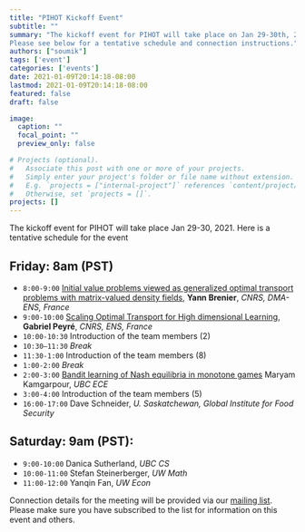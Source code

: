 ```yaml
---
title: "PIHOT Kickoff Event"
subtitle: ""
summary: "The kickoff event for PIHOT will take place on Jan 29-30th, 2021.
Please see below for a tentative schedule and connection instructions."
authors: ["soumik"]
tags: ['event']
categories: ['events']
date: 2021-01-09T20:14:18-08:00
lastmod: 2021-01-09T20:14:18-08:00
featured: false
draft: false

image:
  caption: ""
  focal_point: ""
  preview_only: false

# Projects (optional).
#   Associate this post with one or more of your projects.
#   Simply enter your project's folder or file name without extension.
#   E.g. `projects = ["internal-project"]` references `content/project/deep-learning/index.md`.
#   Otherwise, set `projects = []`.
projects: []
---
```

The kickoff event for PIHOT will take place Jan 29-30, 2021. Here is a tentative
schedule for the event

## Friday: 8am (PST)
  * `8:00-9:00` [Initial value problems viewed as generalized optimal transport problems with matrix-valued density fields](/talk/kickoff_brenier/), __Yann Brenier__, _CNRS, DMA-ENS, France_
  * `9:00-10:00` [Scaling Optimal Transport for High dimensional Learning](/talk/kickoff_peyre/), __Gabriel Peyré__, _CNRS, ENS, France_
  * `10:00-10:30` Introduction of the team members (2)
  * `10:30–11:30` _Break_
  * `11:30-1:00` Introduction of the team members (8)
  * `1:00-2:00` _Break_
  * `2:00-3:00` [Bandit learning of Nash equilibria in monotone games](/talk/kickoff_kamgarpour/) Maryam Kamgarpour, _UBC ECE_
  * `3:00-4:00` Introduction of the team members (5)
  * `16:00-17:00` Dave Schneider, _U. Saskatchewan, Global Institute for Food Security_

## Saturday: 9am (PST):
  * `9:00-10:00` Danica Sutherland, _UBC CS_
  * `10:00-11:00` Stefan Steinerberger, _UW Math_
  * `11:00-12:00` Yanqin Fan, _UW Econ_

Connection details for the meeting will be provided via our [mailing
list](/#mailinglist). Please make sure you have subscribed to the list for
information on this event and others.
